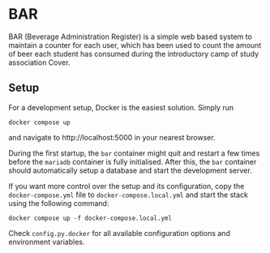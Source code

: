 BAR
===

BAR (Beverage Administration Register) is a simple web based system to maintain a counter for each user, which has been used to count the amount of beer each student has consumed during the introductory camp of study association Cover.

## Setup ##
For a development setup, Docker is the easiest solution. Simply run

```
docker compose up
```

and navigate to http://localhost:5000 in your nearest browser.

During the first startup, the `bar` container might quit and restart a few times before the `mariadb` container is fully initialised. After this, the `bar` container should automatically setup a database and start the development server.

If you want more control over the setup and its configuration, copy the `docker-compose.yml` file to `docker-compose.local.yml` and start the stack using the following command:

```
docker compose up -f docker-compose.local.yml
```

Check `config.py.docker` for all available configuration options and environment variables.
